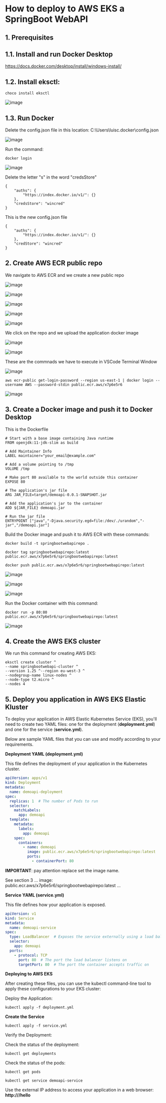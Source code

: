 # How to deploy to AWS EKS a SpringBoot WebAPI

## 1. Prerequisites

## 1.1. Install and run Docker Desktop

https://docs.docker.com/desktop/install/windows-install/

## 1.2. Install **eksctl**:

```
choco install eksctl
```

![image](https://github.com/luiscoco/SpringBoot_Sample3-deploy_WebAPI-to-AWS_Kubernetes_EKS/assets/32194879/73e78a05-3ff8-4917-9be2-0a754145c199)

## 1.3. Run Docker 

Delete the config.json file in this location: C:\Users\luisc\.docker\config.json

![image](https://github.com/luiscoco/SpringBoot_Sample3-deploy_WebAPI-to-AWS_Kubernetes_EKS/assets/32194879/f77100a5-dd66-45e1-80ce-03273a5b799c)

Run the command:

```
docker login
```

![image](https://github.com/luiscoco/SpringBoot_Sample3-deploy_WebAPI-to-AWS_Kubernetes_EKS/assets/32194879/9149c4df-2a65-49da-905a-a4e036c25960)

Delete the letter "s" in the word "credsStore" 

```
{
	"auths": {
		"https://index.docker.io/v1/": {}
	},
	"credsStore": "wincred"
}
```

This is the new config.json file

```
{
	"auths": {
		"https://index.docker.io/v1/": {}
	},
	"credStore": "wincred"
}
```

## 2. Create AWS ECR public repo

We navigate to AWS ECR and we create a new public repo

![image](https://github.com/luiscoco/SpringBoot_Sample3-deploy_WebAPI-to-AWS_Kubernetes_EKS/assets/32194879/92d7a450-69f0-47ed-abde-9035fc19a41e)

![image](https://github.com/luiscoco/SpringBoot_Sample3-deploy_WebAPI-to-AWS_Kubernetes_EKS/assets/32194879/673202ed-1071-49e9-9a41-7fe01c081262)

![image](https://github.com/luiscoco/SpringBoot_Sample3-deploy_WebAPI-to-AWS_Kubernetes_EKS/assets/32194879/b91f2a00-0070-4589-a5a6-4fcf27e05f09)

![image](https://github.com/luiscoco/SpringBoot_Sample3-deploy_WebAPI-to-AWS_Kubernetes_EKS/assets/32194879/9c622b33-1183-41b5-b930-e6ad97514694)

![image](https://github.com/luiscoco/SpringBoot_Sample3-deploy_WebAPI-to-AWS_Kubernetes_EKS/assets/32194879/04aed621-6110-44c5-9c91-14b3d48f0dfe)

We click on the repo and we upload the application docker image

![image](https://github.com/luiscoco/SpringBoot_Sample3-deploy_WebAPI-to-AWS_Kubernetes_EKS/assets/32194879/67fd072b-daae-4e5b-9c57-0040e95d57c1)

![image](https://github.com/luiscoco/SpringBoot_Sample3-deploy_WebAPI-to-AWS_Kubernetes_EKS/assets/32194879/d515fcbe-c336-4d22-8bc9-352663afbb99)

These are the commnads we have to execute in VSCode Terminal Window

![image](https://github.com/luiscoco/SpringBoot_Sample3-deploy_WebAPI-to-AWS_Kubernetes_EKS/assets/32194879/aa15477f-9757-42c1-9bd7-f6f16a8b345f)

```
aws ecr-public get-login-password --region us-east-1 | docker login --username AWS --password-stdin public.ecr.aws/x7p6e5r6
```

![image](https://github.com/luiscoco/SpringBoot_Sample3-deploy_WebAPI-to-AWS_Kubernetes_EKS/assets/32194879/e379a11a-be44-4647-9e97-4618aa5541ff)

## 3. Create a Docker image and push it to Docker Desktop

This is the Dockerfile

```
# Start with a base image containing Java runtime
FROM openjdk:11-jdk-slim as build

# Add Maintainer Info
LABEL maintainer="your_email@example.com"

# Add a volume pointing to /tmp
VOLUME /tmp

# Make port 80 available to the world outside this container
EXPOSE 80

# The application's jar file
ARG JAR_FILE=target/demoapi-0.0.1-SNAPSHOT.jar

# Add the application's jar to the container
ADD ${JAR_FILE} demoapi.jar

# Run the jar file
ENTRYPOINT ["java","-Djava.security.egd=file:/dev/./urandom","-jar","/demoapi.jar"]
```

Build the Docker image and push it to AWS ECR with these commands:

```
docker build -t springbootwebapirepo .

docker tag springbootwebapirepo:latest public.ecr.aws/x7p6e5r6/springbootwebapirepo:latest

docker push public.ecr.aws/x7p6e5r6/springbootwebapirepo:latest
```

![image](https://github.com/luiscoco/SpringBoot_Sample3-deploy_WebAPI-to-AWS_Kubernetes_EKS/assets/32194879/98d7c677-ad5a-49ee-b9ec-95d938172748)

![image](https://github.com/luiscoco/SpringBoot_Sample3-deploy_WebAPI-to-AWS_Kubernetes_EKS/assets/32194879/63d6274f-1667-4c63-a45f-c4c5d119404e)

![image](https://github.com/luiscoco/SpringBoot_Sample3-deploy_WebAPI-to-AWS_Kubernetes_EKS/assets/32194879/50363885-ea21-4414-84b4-8d008c48fca1)

Run the Docker container with this command:

```
docker run -p 80:80 public.ecr.aws/x7p6e5r6/springbootwebapirepo:latest
```

![image](https://github.com/luiscoco/SpringBoot_Sample3-deploy_WebAPI-to-AWS_Kubernetes_EKS/assets/32194879/f44caeb3-591f-4771-a13c-49d98c395710)

## 4. Create the AWS EKS cluster

We run this command for creating AWS EKS:

```
eksctl create cluster ^
--name springbootwebapi-cluster ^
--version 1.25 ^--region eu-west-3 ^
--nodegroup-name linux-nodes ^
--node-type t2.micro ^
--nodes 4
```

## 5. Deploy you application in AWS EKS Elastic Kluster 

To deploy your application in AWS Elastic Kubernetes Service (EKS), you'll need to create two YAML files: one for the deployment (**deployment.yml**) and one for the service (**service.yml**). 

Below are sample YAML files that you can use and modify according to your requirements.

**Deployment YAML (deployment.yml)**

This file defines the deployment of your application in the Kubernetes cluster.

```yaml
apiVersion: apps/v1
kind: Deployment
metadata:
  name: demoapi-deployment
spec:
  replicas: 1  # The number of Pods to run
  selector:
    matchLabels:
      app: demoapi
  template:
    metadata:
      labels:
        app: demoapi
    spec:
      containers:
        - name: demoapi
          image: public.ecr.aws/x7p6e5r6/springbootwebapirepo:latest
          ports:
            - containerPort: 80
```

**IMPORTANT**: pay attention replace set the image name.

See section  3
...
image: public.ecr.aws/x7p6e5r6/springbootwebapirepo:latest
...

**Service YAML (service.yml)**

This file defines how your application is exposed.

```yaml
apiVersion: v1
kind: Service
metadata:
  name: demoapi-service
spec:
  type: LoadBalancer  # Exposes the service externally using a load balancer
  selector:
    app: demoapi
  ports:
    - protocol: TCP
      port: 80  # The port the load balancer listens on
      targetPort: 80  # The port the container accepts traffic on
```

**Deploying to AWS EKS**

After creating these files, you can use the kubectl command-line tool to apply these configurations to your EKS cluster:

Deploy the Application:

```
kubectl apply -f deployment.yml
```

**Create the Service**

```
kubectl apply -f service.yml
```

Verify the Deployment:

Check the status of the deployment:

```
kubectl get deployments
```

Check the status of the pods:

```
kubectl get pods
```

```
kubectl get service demoapi-service
```

Use the external IP address to access your application in a web browser: **http://<EXTERNAL-IP>/hello**
